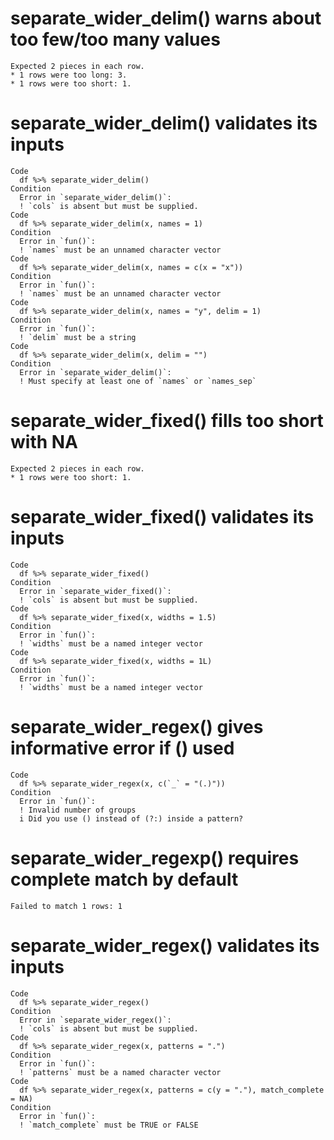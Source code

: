 # separate_wider_delim() warns about too few/too many values

    Expected 2 pieces in each row.
    * 1 rows were too long: 3.
    * 1 rows were too short: 1.

# separate_wider_delim() validates its inputs

    Code
      df %>% separate_wider_delim()
    Condition
      Error in `separate_wider_delim()`:
      ! `cols` is absent but must be supplied.
    Code
      df %>% separate_wider_delim(x, names = 1)
    Condition
      Error in `fun()`:
      ! `names` must be an unnamed character vector
    Code
      df %>% separate_wider_delim(x, names = c(x = "x"))
    Condition
      Error in `fun()`:
      ! `names` must be an unnamed character vector
    Code
      df %>% separate_wider_delim(x, names = "y", delim = 1)
    Condition
      Error in `fun()`:
      ! `delim` must be a string
    Code
      df %>% separate_wider_delim(x, delim = "")
    Condition
      Error in `separate_wider_delim()`:
      ! Must specify at least one of `names` or `names_sep`

# separate_wider_fixed() fills too short with NA

    Expected 2 pieces in each row.
    * 1 rows were too short: 1.

# separate_wider_fixed() validates its inputs

    Code
      df %>% separate_wider_fixed()
    Condition
      Error in `separate_wider_fixed()`:
      ! `cols` is absent but must be supplied.
    Code
      df %>% separate_wider_fixed(x, widths = 1.5)
    Condition
      Error in `fun()`:
      ! `widths` must be a named integer vector
    Code
      df %>% separate_wider_fixed(x, widths = 1L)
    Condition
      Error in `fun()`:
      ! `widths` must be a named integer vector

# separate_wider_regex() gives informative error if () used

    Code
      df %>% separate_wider_regex(x, c(`_` = "(.)"))
    Condition
      Error in `fun()`:
      ! Invalid number of groups
      i Did you use () instead of (?:) inside a pattern?

# separate_wider_regexp() requires complete match by default

    Failed to match 1 rows: 1

# separate_wider_regex() validates its inputs

    Code
      df %>% separate_wider_regex()
    Condition
      Error in `separate_wider_regex()`:
      ! `cols` is absent but must be supplied.
    Code
      df %>% separate_wider_regex(x, patterns = ".")
    Condition
      Error in `fun()`:
      ! `patterns` must be a named character vector
    Code
      df %>% separate_wider_regex(x, patterns = c(y = "."), match_complete = NA)
    Condition
      Error in `fun()`:
      ! `match_complete` must be TRUE or FALSE


